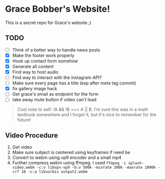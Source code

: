 # Grace Bobber's Website!

This is a secret repo for Grace's website ;)

## TODO

- [ ] Think of a better way to handle news posts
- [x] Make the footer work properly
- [x] Hook up contact form somehow
- [x] Generate all content
- [x] Find way to host audio
- [ ] Find way to interact with the instagram API?
- [ ] Make sure every page has a title (esp after meta tag commit)
- [x] fix gallery image hack
- [ ] Get grace's email as endpoint for the form
- [ ] take away mute button if video can't load

> Cool note to self: !A && !B === A || B. I'm sure this was in a math textbook somewhere and I forgot it, but it's nice to remember for the future!

## Video Procedure

1. Get video
2. Make sure subject is centered using keyframes if need be
3. Convert to webm using vp9 encoder and a small mp4
4. Further compress webm using ffmpeg. I used `ffmpeg -i splash-video.webm -c:v libvpx-vp9 -b:v 500k -minrate 300k -maxrate 1000k -crf 10 -c:a libvorbis output2.webm`
